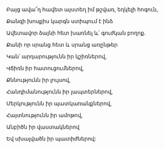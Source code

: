 Բայց ավա՜ղ հավետ այստեղ իմ թշվառ, եղկելի հոգուն,


Քանզի խոսքիս կարգն ստիպում է ինձ


Ավետավոր ձայնի հետ խառնել և՛ գուժկան բողոք.


Քանի որ սրանց հետ և սրանց առընթեր


Կան՝ արդարությունն իր կշիռներով,


Վճիռն իր հատուցումներով,


Քննությունն իր լույսով,


Հանդիմանությունն իր լապտերներով,


Մերկությունն իր պատկառանքներով,


Հայտնությունն իր ամոթով,


Անբիծն իր վաստակներով


Եվ սխալվածն իր պատիժներով: